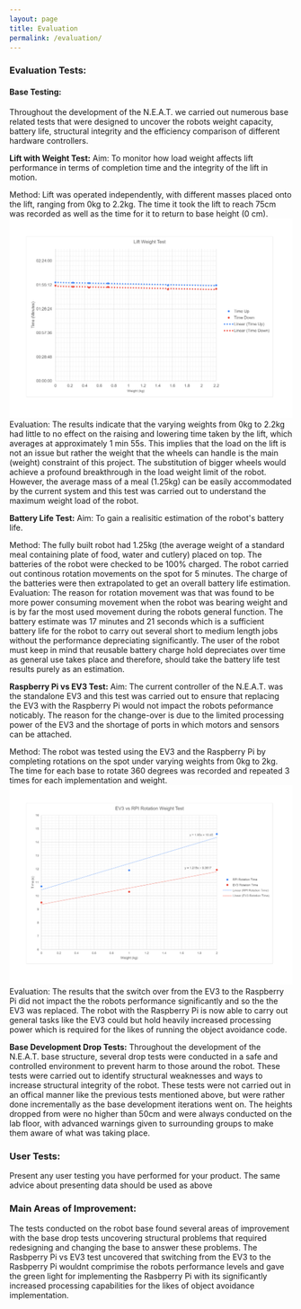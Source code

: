 ```yaml
---
layout: page
title: Evaluation
permalink: /evaluation/
---
```

### Evaluation Tests: 
#### Base Testing:
  Throughout the development of the N.E.A.T. we carried out numerous base related tests that were designed to uncover the robots weight capacity, battery life, structural integrity and the efficiency comparison of different hardware controllers.
  
  **Lift with Weight Test:**
  Aim: To monitor how load weight affects lift performance in terms of completion time and the integrity of the lift in motion.
  
  Method: Lift was operated independently, with different masses placed onto the lift, ranging from 0kg to 2.2kg. The time it took the lift to reach 75cm was recorded as well as the time for it to return to base height (0 cm).
  ![Lift Weight Test](/images/lift_test.png)
  Evaluation: The results indicate that the varying weights from 0kg to 2.2kg had little to no effect on the raising and lowering time taken by the lift, which averages at approximately 1 min 55s. This implies that the load on the lift is not an issue but rather the  weight  that  the  wheels  can  handle  is  the  main (weight) constraint of this project. The substitution of bigger wheels would achieve a profound breakthrough in the load weight limit of the robot.  However, the average mass of a meal (1.25kg) can be easily accommodated by the current system and this test was carried out to understand the maximum weight load of the robot.
  
  **Battery Life Test:**
  Aim: To gain a realisitic estimation of the robot's battery life.
  
  Method: The fully built robot had 1.25kg (the average weight of a standard meal containing plate of food, water and cutlery) placed on top. The batteries of the robot were checked to be 100% charged. The robot carried out continous rotation movements on the spot for 5 minutes. The charge of the batteries were then extrapolated to get an overall battery life estimation.
  Evaluation: The reason for rotation movement was that was found to be more power consuming movement when the robot was bearing weight and is by far the most used movement during the robots general function. The battery estimate was 17 minutes and 21 seconds which is a sufficient battery life for the robot to carry out several short to medium length jobs without the performance depreciating significantly. The user of the robot must keep in mind that reusable battery charge hold depreciates over time as general use takes place and therefore, should take the battery life test results purely as an estimation.
  
  **Raspberry Pi vs EV3 Test:**
  Aim: The current controller of the N.E.A.T. was the standalone EV3 and this test was carried out to ensure that replacing the EV3 with the Raspberry Pi would not impact the robots peformance noticably. The reason for the change-over is due to the limited processing power of the EV3 and the shortage of ports in which motors and sensors can be attached.
  
  Method: The robot was tested using the EV3 and the Raspberry Pi by completing rotations on the spot under varying weights from 0kg to 2kg. The time for each base to rotate 360 degrees was recorded and repeated 3 times for each implementation and weight.
  ![RPI vs EV3 Test](/images/ev3_rpi_test.png)
  Evaluation: The results that the switch over from the EV3 to the Raspberry Pi did not impact the the robots performance significantly and so the the EV3 was replaced. The robot with the Raspberry Pi is now able to carry out general tasks like the EV3 could but hold heavily increased processing power which is required for the likes of running the object avoidance code.
  
  **Base Development Drop Tests:**
  Throughout the development of the N.E.A.T. base structure, several drop tests were conducted in a safe and controlled environment to prevent harm to those around the robot. These tests were carried out to identify structural weaknesses and ways to increase structural integrity of the robot. These tests were not carried out in an offical manner like the previous tests mentioned above, but were rather done incrementally as the base development iterations went on. The heights dropped from were no higher than 50cm and were always conducted on the lab floor, with advanced warnings given to surrounding groups to make them aware of what was taking place. 

### User Tests: 
  Present any user testing you have performed for your product. 
  The same advice about presenting data should be used as above

### Main Areas of Improvement: 
  The tests conducted on the robot base found several areas of improvement with the base drop tests uncovering structural problems that required redesigning and changing the base to answer these problems. The Rasbperry Pi vs EV3 test uncovered that switching from the EV3 to the Rasbperry Pi wouldnt comprimise the robots performance levels and gave the green light for implementing the Rasbperry Pi with its significantly increased processing capabilities for the likes of object avoidance implementation.
